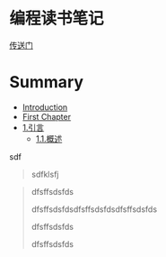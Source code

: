 # 编程读书笔记

[传送门](/SUMMARY.md)

# Summary

* [Introduction](README.md)
* [First Chapter](chapter1.md)
* [1.引言](chapter2.md)
  * [1.1.概述](chapter2/11-gai-shu.md)

sdf

> sdfklsfj

> dfsffsdsfds
>
> dfsffsdsfdsdfsffsdsfdsdfsffsdsfds
>
> dfsffsdsfds
>
> dfsffsdsfds



